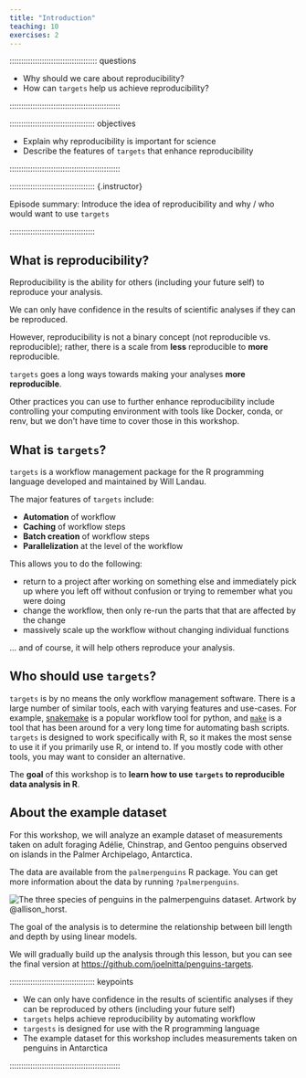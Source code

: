 ```yaml
---
title: "Introduction"
teaching: 10
exercises: 2
---
```


:::::::::::::::::::::::::::::::::::::: questions 

- Why should we care about reproducibility?
- How can `targets` help us achieve reproducibility?

::::::::::::::::::::::::::::::::::::::::::::::::

::::::::::::::::::::::::::::::::::::: objectives

- Explain why reproducibility is important for science
- Describe the features of `targets` that enhance reproducibility

::::::::::::::::::::::::::::::::::::::::::::::::

::::::::::::::::::::::::::::::::::::: {.instructor}

Episode summary: Introduce the idea of reproducibility and why / who would want to use `targets`

:::::::::::::::::::::::::::::::::::::

## What is reproducibility?

Reproducibility is the ability for others (including your future self) to reproduce your analysis.

We can only have confidence in the results of scientific analyses if they can be reproduced.

However, reproducibility is not a binary concept (not reproducible vs. reproducible); rather, there is a scale from **less** reproducible to **more** reproducible.

`targets` goes a long ways towards making your analyses **more reproducible**.

Other practices you can use to further enhance reproducibility include controlling your computing environment with tools like Docker, conda, or renv, but we don't have time to cover those in this workshop.

## What is `targets`?

`targets` is a workflow management package for the R programming language developed and maintained by Will Landau.

The major features of `targets` include:

- **Automation** of workflow
- **Caching** of workflow steps
- **Batch creation** of workflow steps
- **Parallelization** at the level of the workflow

This allows you to do the following:

- return to a project after working on something else and immediately pick up where you left off without confusion or trying to remember what you were doing
- change the workflow, then only re-run the parts that that are affected by the change
- massively scale up the workflow without changing individual functions

... and of course, it will help others reproduce your analysis.

## Who should use `targets`?

`targets` is by no means the only workflow management software.
There is a large number of similar tools, each with varying features and use-cases.
For example, [snakemake](https://snakemake.readthedocs.io/en/stable/) is a popular workflow tool for python, and [`make`](https://www.gnu.org/software/make/) is a tool that has been around for a very long time for automating bash scripts.
`targets` is designed to work specifically with R, so it makes the most sense to use it if you primarily use R, or intend to.
If you mostly code with other tools, you may want to consider an alternative.

The **goal** of this workshop is to **learn how to use `targets` to reproducible data analysis in R**.

## About the example dataset

For this workshop, we will analyze an example dataset of measurements taken on adult foraging Adélie, Chinstrap, and Gentoo penguins observed on islands in the Palmer Archipelago, Antarctica.

The data are available from the `palmerpenguins` R package. You can get more information about the data by running `?palmerpenguins`.

![The three species of penguins in the `palmerpenguins` dataset. Artwork by @allison_horst.](https://allisonhorst.github.io/palmerpenguins/reference/figures/lter_penguins.png)

The goal of the analysis is to determine the relationship between bill length and depth by using linear models.

We will gradually build up the analysis through this lesson, but you can see the final version at <https://github.com/joelnitta/penguins-targets>.

::::::::::::::::::::::::::::::::::::: keypoints 

- We can only have confidence in the results of scientific analyses if they can be reproduced by others (including your future self)
- `targets` helps achieve reproducibility by automating workflow
- `targests` is designed for use with the R programming language
- The example dataset for this workshop includes measurements taken on penguins in Antarctica

::::::::::::::::::::::::::::::::::::::::::::::::
